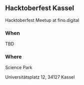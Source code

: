 ## Hacktoberfest Kassel

Hacktoberfest Meetup at fino.digital

### When

TBD

### Where

Science Park

Universitätsplatz 12, 34127 Kassel
